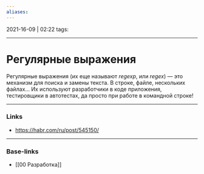 ```yaml
---
aliases:
---
```

2021-16-09 | 02:22
tags: 
___

# Регулярные выражения

Регулярные выражения (их еще называют _regexp_, или _regex_) — это механизм для поиска и замены текста. В строке, файле, нескольких файлах... Их используют разработчики в коде приложения, тестировщики в автотестах, да просто при работе в командной строке!




___
### Links
- https://habr.com/ru/post/545150/

___
### Base-links
- [[00 Разработка]]

